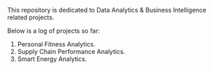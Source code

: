 This repository is dedicated to Data Analytics & Business Intelligence related projects.

Below is a log of projects so far:
1. Personal Fitness Analytics.
2. Supply Chain Performance Analytics.
3. Smart Energy Analytics.

